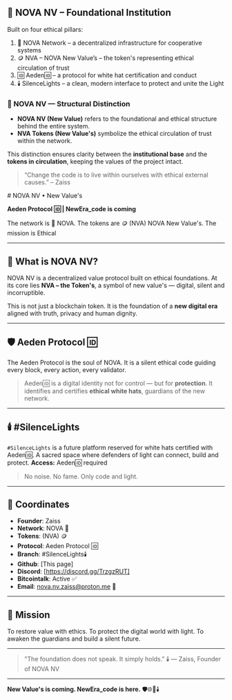## 🏢 NOVA NV – Foundational Institution

Built on four ethical pillars:

1. 🛜 NOVA Network – a decentralized infrastructure for cooperative systems
2. 🪙 NVA – NOVA New Value’s – the token's representing ethical circulation of trust
3. 🆔 Aeden🆔 – a protocol for white hat certification and conduct
4. 🕯️ SilenceLights – a clean, modern interface to protect and unite the Light

### 🏢 NOVA NV — Structural Distinction

- **NOVA NV (New Value)** refers to the foundational and ethical structure behind the entire system.
- **NVA Tokens (New Value's)** symbolize the ethical circulation of trust within the network.

This distinction ensures clarity between the **institutional base** and the **tokens in circulation**, keeping the values of the project intact.


> “Change the code is to live within ourselves with ethical external causes.” – Zaiss

﻿﻿﻿﻿# NOVA NV • New Value's

**Aeden Protocol 🆔 | NewEra_code is coming** 

The network is 🛜 NOVA. The tokens are 🪙 (NVA) NOVA New Value's. The mission is Ethical

---

## 🌌 What is NOVA NV?

NOVA NV is a decentralized value protocol built on ethical foundations. 
At its core lies **NVA – the Token's**, a symbol of new value's — digital, silent and incorruptible.

This is not just a blockchain token. 
It is the foundation of a **new digital era** aligned with truth, privacy and human dignity.

---

## 🛡️ Aeden Protocol 🆔

The Aeden Protocol is the soul of NOVA. 
It is a silent ethical code guiding every block, every action, every validator.

> Aeden🆔 is a digital identity not for control — but for **protection**. 
> It identifies and certifies **ethical white hats**, guardians of the new network.

---

## 🕯️ #SilenceLights

`#SilenceLights` is a future platform reserved for white hats certified with Aeden🆔. 
A sacred space where defenders of light can connect, build and protect.
**Access:** Aeden🆔 required

> No noise. No fame. Only code and light.

---

## 🔗 Coordinates

- **Founder**: Zaiss  
- **Network**: NOVA 🛜
- **Tokens**: (NVA) 🪙
- **Protocol**: Aeden Protocol 🆔
- **Branch**: #SilenceLights🕯️ 
- **Github**: [This page]  
- **Discord**: [https://discord.gg/TrzgzRUT] 
- **Bitcointalk**: Active ✅
- **Email**: nova.nv.zaiss@proton.me 📩

---

## 🧭 Mission

To restore value with ethics. 
To protect the digital world with light. 
To awaken the guardians and build a silent future.

---

> "The foundation does not speak.
> It simply holds." 🕯️
> — Zaiss, Founder of NOVA NV

---

**New Value's is coming. NewEra_code is here.** 
🛡️🌐🌌🕯️
